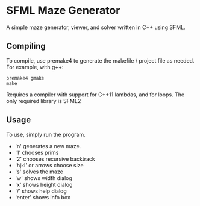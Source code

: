 SFML Maze Generator
===================

A simple maze generator, viewer, and solver written in C++ using SFML.

Compiling
---------

To compile, use premake4 to generate the makefile / project file as needed.
For example, with g++:

	premake4 gmake
	make

Requires a compiler with support for C++11 lambdas, <random> and for loops.
The only required library is SFML2

Usage
-----

To use, simply run the program.

- 'n' generates a new maze.
- '1' chooses prims
- '2' chooses recursive backtrack
- 'hjkl' or arrows choose size
- 's' solves the maze
- 'w' shows width dialog
- 'x' shows height dialog
- '/' shows help dialog
- 'enter' shows info box
